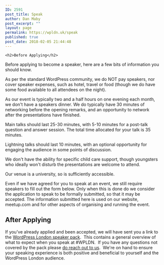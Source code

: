 ```yaml
---
ID: 2591
post_title: Speak
author: Dan Maby
post_excerpt: ""
layout: page
permalink: https://wpldn.uk/speak
published: true
post_date: 2018-02-05 21:44:48
---
```


	<h2>Before Applying</h2>
<p>Before applying to become a speaker, here are a few bits of information you should know.</p>
<p>As per the standard WordPress community, we do NOT pay speakers, nor cover speaker expenses, such as hotel, travel or food (though we do have some food available to all attendees on the night).</p>
<p>As our event is typically two and a half hours on one evening each month, we don't have a speakers dinner. We do typically have 30 minutes of networking before the opening remarks, and an opportunity to network after the presentations have finished.</p>
<p>Main talks should last 25-30 minutes, with 5-10 minutes for a post-talk question and answer session. The total time allocated for your talk is 35 minutes.</p>
<p>Lightning talks should last 10 minutes, with an optional opportunity for engaging the audience in some points of discussion.</p>
<p>We don't have the ability for specific child care support, though youngsters who ideally won't disturb the presentations are welcome to attend.</p>
<p>Our venue is a university, so is sufficiently accessible.</p>
<p>Even if we have agreed for you to speak at an event, we still require speakers to fill out the form below. Only when this is done do we consider the application to speak to be formally submitted, so that it may be accepted. The information submitted here is used on our website, meetup.com and for other aspects of organising and running the event.</p>
<h2>After Applying</h2>
<p>If you've already applied and been accepted, we will have sent you a link to the <a href="https://wpldn.uk/speaker-pack">WordPress London speaker pack</a>.  This contains a general overview of what to expect when you speak at #WPLDN.  If you have any questions not covered by the pack please <a href="https://wpldn.uk/contact">do reach out to us</a>.  We're on hand to ensure your speaking experience is both positive and beneficial to yourself and the WordPress London audience.</p>